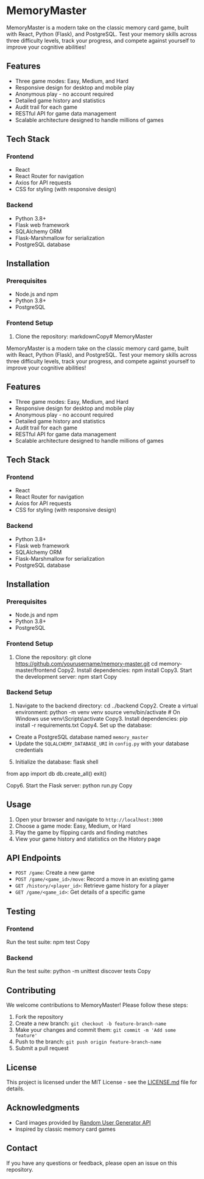 # MemoryMaster

MemoryMaster is a modern take on the classic memory card game, built with React, Python (Flask), and PostgreSQL. Test your memory skills across three difficulty levels, track your progress, and compete against yourself to improve your cognitive abilities!

## Features

- Three game modes: Easy, Medium, and Hard
- Responsive design for desktop and mobile play
- Anonymous play - no account required
- Detailed game history and statistics
- Audit trail for each game
- RESTful API for game data management
- Scalable architecture designed to handle millions of games

## Tech Stack

### Frontend
- React
- React Router for navigation
- Axios for API requests
- CSS for styling (with responsive design)

### Backend
- Python 3.8+
- Flask web framework
- SQLAlchemy ORM
- Flask-Marshmallow for serialization
- PostgreSQL database

## Installation

### Prerequisites
- Node.js and npm
- Python 3.8+
- PostgreSQL

### Frontend Setup
1. Clone the repository:
markdownCopy# MemoryMaster

MemoryMaster is a modern take on the classic memory card game, built with React, Python (Flask), and PostgreSQL. Test your memory skills across three difficulty levels, track your progress, and compete against yourself to improve your cognitive abilities!

## Features

- Three game modes: Easy, Medium, and Hard
- Responsive design for desktop and mobile play
- Anonymous play - no account required
- Detailed game history and statistics
- Audit trail for each game
- RESTful API for game data management
- Scalable architecture designed to handle millions of games

## Tech Stack

### Frontend
- React
- React Router for navigation
- Axios for API requests
- CSS for styling (with responsive design)

### Backend
- Python 3.8+
- Flask web framework
- SQLAlchemy ORM
- Flask-Marshmallow for serialization
- PostgreSQL database

## Installation

### Prerequisites
- Node.js and npm
- Python 3.8+
- PostgreSQL

### Frontend Setup
1. Clone the repository:
git clone https://github.com/yourusername/memory-master.git
cd memory-master/frontend
Copy2. Install dependencies:
npm install
Copy3. Start the development server:
npm start
Copy
### Backend Setup
1. Navigate to the backend directory:
cd ../backend
Copy2. Create a virtual environment:
python -m venv venv
source venv/bin/activate  # On Windows use venv\Scripts\activate
Copy3. Install dependencies:
pip install -r requirements.txt
Copy4. Set up the database:
- Create a PostgreSQL database named `memory_master`
- Update the `SQLALCHEMY_DATABASE_URI` in `config.py` with your database credentials
5. Initialize the database:
flask shell



from app import db
db.create_all()
exit()



Copy6. Start the Flask server:
python run.py
Copy
## Usage

1. Open your browser and navigate to `http://localhost:3000`
2. Choose a game mode: Easy, Medium, or Hard
3. Play the game by flipping cards and finding matches
4. View your game history and statistics on the History page

## API Endpoints

- `POST /game`: Create a new game
- `POST /game/<game_id>/move`: Record a move in an existing game
- `GET /history/<player_id>`: Retrieve game history for a player
- `GET /game/<game_id>`: Get details of a specific game

## Testing

### Frontend
Run the test suite:
npm test
Copy
### Backend
Run the test suite:
python -m unittest discover tests
Copy
## Contributing

We welcome contributions to MemoryMaster! Please follow these steps:

1. Fork the repository
2. Create a new branch: `git checkout -b feature-branch-name`
3. Make your changes and commit them: `git commit -m 'Add some feature'`
4. Push to the branch: `git push origin feature-branch-name`
5. Submit a pull request

## License

This project is licensed under the MIT License - see the [LICENSE.md](LICENSE.md) file for details.

## Acknowledgments

- Card images provided by [Random User Generator API](https://randomuser.me/)
- Inspired by classic memory card games

## Contact

If you have any questions or feedback, please open an issue on this repository.